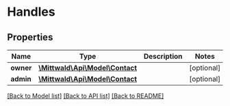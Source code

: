 # Handles

## Properties
Name | Type | Description | Notes
------------ | ------------- | ------------- | -------------
**owner** | [**\Mittwald\Api\Model\Contact**](Contact.md) |  | [optional] 
**admin** | [**\Mittwald\Api\Model\Contact**](Contact.md) |  | [optional] 

[[Back to Model list]](../../README.md#documentation-for-models) [[Back to API list]](../../README.md#documentation-for-api-endpoints) [[Back to README]](../../README.md)

